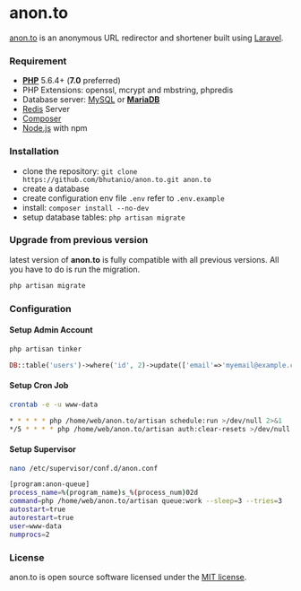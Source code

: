 # anon.to
[anon.to](https://anon.to) is an anonymous URL redirector and shortener built using [Laravel](https://laravel.com/).

### Requirement
- [**PHP**](https://php.net) 5.6.4+ (**7.0** preferred)
- PHP Extensions: openssl, mcrypt and mbstring, phpredis
- Database server: [MySQL](https://www.mysql.com) or [**MariaDB**](https://mariadb.org)
- [Redis](http://redis.io) Server
- [Composer](https://getcomposer.org)
- [Node.js](https://nodejs.org/) with npm

### Installation
* clone the repository: `git clone https://github.com/bhutanio/anon.to.git anon.to`
* create a database
* create configuration env file `.env` refer to `.env.example`
* install: `composer install --no-dev`
* setup database tables: `php artisan migrate`

### Upgrade from previous version
latest version of **anon.to** is fully compatible with all previous versions. All you have to do is run the migration.
 ```bash
php artisan migrate
```

### Configuration
#### Setup Admin Account
```bash
php artisan tinker
```
```php
DB::table('users')->where('id', 2)->update(['email'=>'myemail@example.com']);
```

#### Setup Cron Job
```bash
crontab -e -u www-data
```
```bash
* * * * * php /home/web/anon.to/artisan schedule:run >/dev/null 2>&1
*/5 * * * * php /home/web/anon.to/artisan auth:clear-resets >/dev/null 2>&1
```

#### Setup Supervisor
```bash
nano /etc/supervisor/conf.d/anon.conf
```
```bash
[program:anon-queue]
process_name=%(program_name)s_%(process_num)02d
command=php /home/web/anon.to/artisan queue:work --sleep=3 --tries=3
autostart=true
autorestart=true
user=www-data
numprocs=2
```

### License
anon.to is open source software licensed under the [MIT license](http://opensource.org/licenses/MIT).
